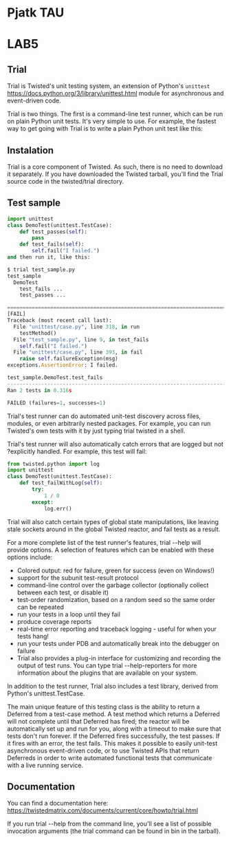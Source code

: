 # Pjatk TAU

# LAB5

## Trial
Trial is Twisted's unit testing system, an extension of Python's `unittest` https://docs.python.org/3/library/unittest.html module for asynchronous and event-driven code.

Trial is two things. The first is a command-line test runner, which can be run on plain Python unit tests. It's very simple to use. For example, the fastest way to get going with Trial is to write a plain Python unit test like this:

## Instalation
Trial is a core component of Twisted. As such, there is no need to download it separately. If you have downloaded the Twisted tarball, you'll find the Trial source code in the twisted/trial directory.

## Test sample
```python
import unittest
class DemoTest(unittest.TestCase):
    def test_passes(self):
        pass
    def test_fails(self):
        self.fail("I failed.")
and then run it, like this:

$ trial test_sample.py 
test_sample
  DemoTest
    test_fails ...                                                       [FAIL]
    test_passes ...                                                        [OK]

===============================================================================
[FAIL]
Traceback (most recent call last):
  File "unittest/case.py", line 318, in run
    testMethod()
  File "test_sample.py", line 9, in test_fails
    self.fail("I failed.")
  File "unittest/case.py", line 393, in fail
    raise self.failureException(msg)
exceptions.AssertionError: I failed.

test_sample.DemoTest.test_fails
-------------------------------------------------------------------------------
Ran 2 tests in 0.316s

FAILED (failures=1, successes=1)
```

Trial's test runner can do automated unit-test discovery across files, modules, or even arbitrarily nested packages. For example, you can run Twisted's own tests with it by just typing trial twisted in a shell.

Trial's test runner will also automatically catch errors that are logged but not ?explicitly handled. For example, this test will fail:
``` python
from twisted.python import log
import unittest
class DemoTest(unittest.TestCase):
    def test_failWithLog(self):
        try:
            1 / 0
        except:
            log.err()
```
Trial will also catch certain types of global state manipulations, like leaving stale sockets around in the global Twisted reactor, and fail tests as a result.

For a more complete list of the test runner's features, trial --help will provide options. A selection of features which can be enabled with these options include:

- Colored output: red for failure, green for success (even on Windows!)
- support for the subunit test-result protocol
- command-line control over the garbage collector (optionally collect between each test, or disable it)
- test-order randomization, based on a random seed so the same order can be repeated
- run your tests in a loop until they fail
- produce coverage reports
- real-time error reporting and traceback logging - useful for when your tests hang!
- run your tests under PDB and automatically break into the debugger on failure
- Trial also provides a plug-in interface for customizing and recording the output of test runs. You can type trial --help-reporters for more information about the plugins that are available on your system.

In addition to the test runner, Trial also includes a test library, derived from Python's unittest.TestCase.

The main unique feature of this testing class is the ability to return a Deferred from a test-case method. A test method which returns a Deferred will not complete until that Deferred has fired; the reactor will be automatically set up and run for you, along with a timeout to make sure that tests don't run forever. If the Deferred fires successfully, the test passes. If it fires with an error, the test fails. This makes it possible to easily unit-test asynchronous event-driven code, or to use Twisted APIs that return Deferreds in order to write automated functional tests that communicate with a live running service.


## Documentation
You can find a documentation here: https://twistedmatrix.com/documents/current/core/howto/trial.html

If you run trial --help from the command line, you'll see a list of possible invocation arguments (the trial command can be found in bin in the tarball).
